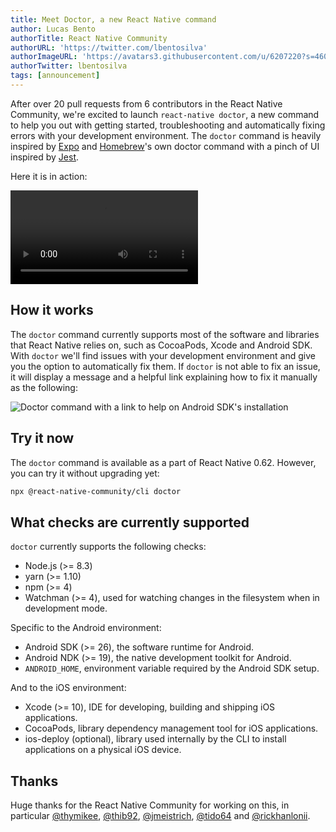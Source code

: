 ```yaml
---
title: Meet Doctor, a new React Native command
author: Lucas Bento
authorTitle: React Native Community
authorURL: 'https://twitter.com/lbentosilva'
authorImageURL: 'https://avatars3.githubusercontent.com/u/6207220?s=460&v=4'
authorTwitter: lbentosilva
tags: [announcement]
---
```


After over 20 pull requests from 6 contributors in the React Native Community, we're excited to launch `react-native doctor`, a new command to help you out with getting started, troubleshooting and automatically fixing errors with your development environment. The `doctor` command is heavily inspired by [Expo](https://expo.io/) and [Homebrew](https://brew.sh/)'s own doctor command with a pinch of UI inspired by [Jest](https://jestjs.io/).

<!--truncate-->

Here it is in action:

<p style={{textAlign: 'center'}}>
  <video width={700} controls="controls" autoPlay style={{borderRadius: 5}}>
    <source type="video/mp4" src="/img/homepage/DoctorCommand.mp4" />
  </video>
</p>

## How it works

The `doctor` command currently supports most of the software and libraries that React Native relies on, such as CocoaPods, Xcode and Android SDK. With `doctor` we'll find issues with your development environment and give you the option to automatically fix them. If `doctor` is not able to fix an issue, it will display a message and a helpful link explaining how to fix it manually as the following:

<p style={{textAlign: 'center'}}>
  <img width={700} src="/img/DoctorManualInstallationMessage.png" alt="Doctor command with a link to help on Android SDK's installation" title="Doctor command with a link to help on Android SDK's installation" />
</p>

## Try it now

The `doctor` command is available as a part of React Native 0.62. However, you can try it without upgrading yet:

```sh
npx @react-native-community/cli doctor
```

## What checks are currently supported

`doctor` currently supports the following checks:

- Node.js (>= 8.3)
- yarn (>= 1.10)
- npm (>= 4)
- Watchman (>= 4), used for watching changes in the filesystem when in development mode.

Specific to the Android environment:

- Android SDK (>= 26), the software runtime for Android.
- Android NDK (>= 19), the native development toolkit for Android.
- `ANDROID_HOME`, environment variable required by the Android SDK setup.

And to the iOS environment:

- Xcode (>= 10), IDE for developing, building and shipping iOS applications.
- CocoaPods, library dependency management tool for iOS applications.
- ios-deploy (optional), library used internally by the CLI to install applications on a physical iOS device.

## Thanks

Huge thanks for the React Native Community for working on this, in particular [@thymikee](https://github.com/thymikee), [@thib92](https://github.com/thib92), [@jmeistrich](https://github.com/jmeistrich), [@tido64](https://github.com/tido64) and [@rickhanlonii](https://github.com/rickhanlonii).
